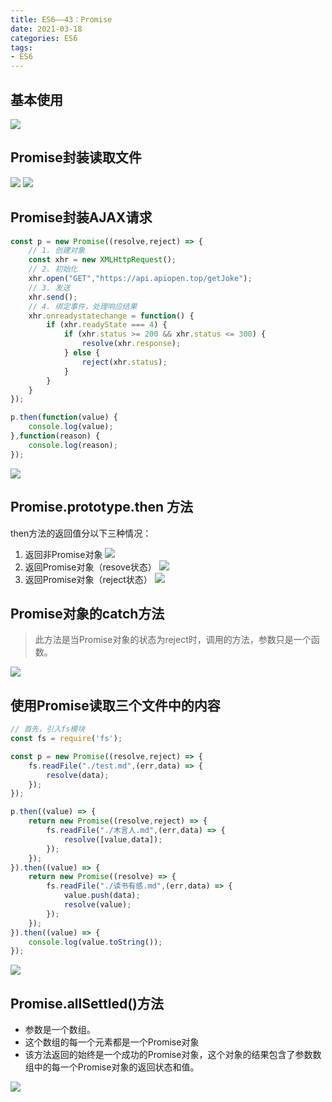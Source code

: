 ```yaml
---
title: ES6——43：Promise
date: 2021-03-18
categories: ES6
tags: 
- ES6
---
```

## 基本使用
![](https://img-blog.csdnimg.cn/img_convert/db7804af105d8cedd09f7d5df5952607.png)
## Promise封装读取文件
![](https://img-blog.csdnimg.cn/img_convert/44e7e89667c31444643637e0490ade9e.png)
![](https://img-blog.csdnimg.cn/img_convert/b5cc0df85c9008f0f167e866cff22108.png)
## Promise封装AJAX请求
```js
const p = new Promise((resolve,reject) => {
    // 1. 创建对象
    const xhr = new XMLHttpRequest();
    // 2. 初始化
    xhr.open("GET","https://api.apiopen.top/getJoke");
    // 3. 发送
    xhr.send();
    // 4. 绑定事件，处理响应结果
    xhr.onreadystatechange = function() {
        if (xhr.readyState === 4) {
            if (xhr.status >= 200 && xhr.status <= 300) {
                resolve(xhr.response);
            } else {
                reject(xhr.status);
            }
        }
    }
});

p.then(function(value) {
    console.log(value);
},function(reason) {
    console.log(reason);
});
```
![](https://img-blog.csdnimg.cn/img_convert/c1246b449de327693defac371c4bd8e2.png)
## Promise.prototype.then 方法
then方法的返回值分以下三种情况：
1. 返回非Promise对象
![](https://img-blog.csdnimg.cn/img_convert/672619937e10bcdd4a8ce6aca0c09871.png)
2. 返回Promise对象（resove状态）
![](https://img-blog.csdnimg.cn/img_convert/7ecc720a5cac68f8c171180076556264.png)
3. 返回Promise对象（reject状态）
![](https://img-blog.csdnimg.cn/img_convert/6b4ffd0f841b7217da9b7836c58a5da2.png)
## Promise对象的catch方法
>此方法是当Promise对象的状态为reject时，调用的方法，参数只是一个函数。

![](https://img-blog.csdnimg.cn/img_convert/6fa69162f0bcd3170ecba0d8a3538368.png)
## 使用Promise读取三个文件中的内容
```js
// 首先，引入fs模块
const fs = require('fs');

const p = new Promise((resolve,reject) => {
    fs.readFile("./test.md",(err,data) => {
        resolve(data);
    });
});

p.then((value) => {
    return new Promise((resolve,reject) => {
        fs.readFile("./木言人.md",(err,data) => {
            resolve([value,data]);
        });
    });
}).then((value) => {
    return new Promise((resolve) => {
        fs.readFile("./读书有感.md",(err,data) => {
            value.push(data);
            resolve(value);
        });
    });
}).then((value) => {
    console.log(value.toString());
});
```
![](https://img-blog.csdnimg.cn/img_convert/7ae108cbabc7b4adad0404c2940ad4fc.png)
## Promise.allSettled()方法
* 参数是一个数组。
* 这个数组的每一个元素都是一个Promise对象
* 该方法返回的始终是一个成功的Promise对象，这个对象的结果包含了参数数组中的每一个Promise对象的返回状态和值。

![](https://img-blog.csdnimg.cn/img_convert/3ee2df06f76d5f08aa2048e1c28e6340.png)

